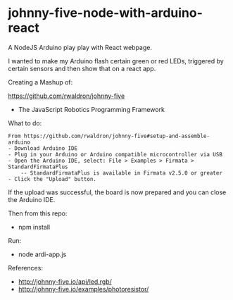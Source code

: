 # johnny-five-node-with-arduino-react
A NodeJS Arduino play play with React webpage.

I wanted to make my Arduino flash certain green or red LEDs, triggered by certain sensors and then show that on a react app.

Creating a Mashup of:

https://github.com/rwaldron/johnny-five
- The JavaScript Robotics Programming Framework

What to do:

    From https://github.com/rwaldron/johnny-five#setup-and-assemble-arduino
    - Download Arduino IDE
    - Plug in your Arduino or Arduino compatible microcontroller via USB
    - Open the Arduino IDE, select: File > Examples > Firmata > StandardFirmataPlus
        -- StandardFirmataPlus is available in Firmata v2.5.0 or greater
    - Click the "Upload" button.

If the upload was successful, the board is now prepared and you can close the Arduino IDE.

Then from this repo:
- npm install

Run:
- node ardi-app.js

References:
- http://johnny-five.io/api/led.rgb/
- http://johnny-five.io/examples/photoresistor/
